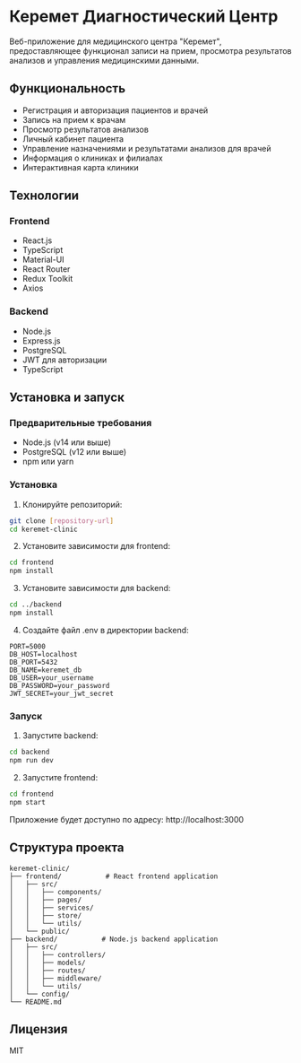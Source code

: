 # Керемет Диагностический Центр

Веб-приложение для медицинского центра "Керемет", предоставляющее функционал записи на прием, просмотра результатов анализов и управления медицинскими данными.

## Функциональность

- Регистрация и авторизация пациентов и врачей
- Запись на прием к врачам
- Просмотр результатов анализов
- Личный кабинет пациента
- Управление назначениями и результатами анализов для врачей
- Информация о клиниках и филиалах
- Интерактивная карта клиники

## Технологии

### Frontend
- React.js
- TypeScript
- Material-UI
- React Router
- Redux Toolkit
- Axios

### Backend
- Node.js
- Express.js
- PostgreSQL
- JWT для авторизации
- TypeScript

## Установка и запуск

### Предварительные требования
- Node.js (v14 или выше)
- PostgreSQL (v12 или выше)
- npm или yarn

### Установка

1. Клонируйте репозиторий:
```bash
git clone [repository-url]
cd keremet-clinic
```

2. Установите зависимости для frontend:
```bash
cd frontend
npm install
```

3. Установите зависимости для backend:
```bash
cd ../backend
npm install
```

4. Создайте файл .env в директории backend:
```env
PORT=5000
DB_HOST=localhost
DB_PORT=5432
DB_NAME=keremet_db
DB_USER=your_username
DB_PASSWORD=your_password
JWT_SECRET=your_jwt_secret
```

### Запуск

1. Запустите backend:
```bash
cd backend
npm run dev
```

2. Запустите frontend:
```bash
cd frontend
npm start
```

Приложение будет доступно по адресу: http://localhost:3000

## Структура проекта

```
keremet-clinic/
├── frontend/           # React frontend application
│   ├── src/
│   │   ├── components/
│   │   ├── pages/
│   │   ├── services/
│   │   ├── store/
│   │   └── utils/
│   └── public/
├── backend/           # Node.js backend application
│   ├── src/
│   │   ├── controllers/
│   │   ├── models/
│   │   ├── routes/
│   │   ├── middleware/
│   │   └── utils/
│   └── config/
└── README.md
```

## Лицензия

MIT 
